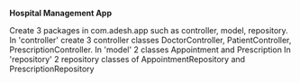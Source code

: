**Hospital Management App**

Create 3 packages in com.adesh.app such as controller, model, repository.
In 'controller' create 3 controller classes DoctorController, PatientController, PrescriptionController.
In 'model' 2 classes Appointment and Prescription
In 'repository' 2 repository classes of AppointmentRepository and PrescriptionRepository